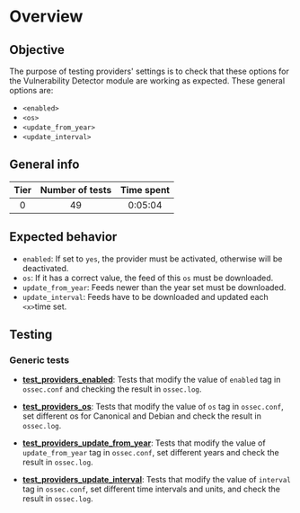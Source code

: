 # Overview

## Objective

The purpose of testing providers' settings is to check that these options for the Vulnerability Detector module are
working as expected. These general options are:

- `<enabled>`
- `<os>`
- `<update_from_year>`
- `<update_interval>`

## General info

|Tier | Number of tests | Time spent |
|:--:|:--:|:--:|
| 0 | 49 | 0:05:04 |

## Expected behavior

- `enabled`: If set to `yes`, the provider must be activated, otherwise will be deactivated.
- `os`: If it has a correct value, the feed of this `os` must be downloaded.
- `update_from_year`: Feeds newer than the year set must be downloaded.
- `update_interval`: Feeds have to be downloaded and updated each `<x>`time set.

## Testing

### Generic tests

- **[test_providers_enabled](../doc/test_providers/test_providers_enabled.md#test-providers-enabled)**: Tests that
modify the value of `enabled` tag in `ossec.conf` and checking the result in `ossec.log`.

- **[test_providers_os](../doc/test_providers/test_providers_os.md#test-providers-os)**: Tests that modify the value
of `os` tag in `ossec.conf`, set different os for Canonical and Debian and check the result in `ossec.log`.

- **[test_providers_update_from_year](../doc/test_providers/test_providers_update_from_year.md#test-providers-update-from-year)**:
Tests that modify the value of `update_from_year` tag in `ossec.conf`, set different years and check the result in
`ossec.log`.

- **[test_providers_update_interval](../doc/test_providers/test_providers_update_interval.md#test-providers-update-interval)**:
Tests that modify the value of `interval` tag in `ossec.conf`, set different time intervals and units, and check the
result in `ossec.log`.
